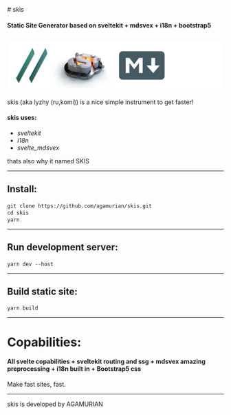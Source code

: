 <div class="container my-5">
# skis

#### Static Site Generator based on sveltekit + mdsvex + i18n + bootstrap5

![skis logo](static/skis_about.webp)
---
skis (aka lyzhy (ru,komi)) is a nice simple instrument to get faster!

#### skis uses:
- _sveltekit_
- _i18n_
- _svelte_mdsvex_
 
 thats also why it named SKIS

---

## Install:
```
git clone https://github.com/agamurian/skis.git
cd skis
yarn

```

---

## Run development server:
```
yarn dev --host

```

---

## Build static site:
```
yarn build

```

---

# Copabilities:

#### All svelte copabilities + sveltekit routing and ssg + mdsvex amazing preprocessing + i18n built in + Bootstrap5 css
Make fast sites, fast.

---

skis is developed by AGAMURIAN

</div>